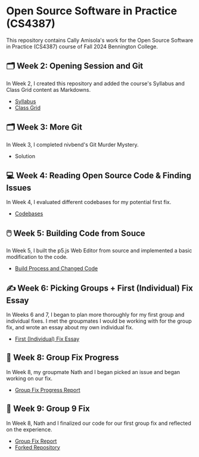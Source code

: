 # Open Source Software in Practice (CS4387)
This repository contains Cally Amisola's work for the Open Source Software in Practice (CS4387) course of Fall 2024 Bennington College.

## :card_index_dividers: Week 2: Opening Session and Git
In Week 2, I created this repository and added the course's Syllabus and Class Grid content as Markdowns.
- [Syllabus](https://github.com/bennColl-cs4387/camisola/blob/0fb8dae6f12d157d737ed2ea8af1cc29c957f4c6/Week%202/SYLLABUS.md)  
- [Class Grid](https://github.com/bennColl-cs4387/camisola/blob/0fb8dae6f12d157d737ed2ea8af1cc29c957f4c6/Week%202/CLASS_GRID.md)

## :card_index_dividers: Week 3: More Git
In Week 3, I completed nivbend's Git Murder Mystery.
- Solution

## :computer: Week 4: Reading Open Source Code & Finding Issues
In Week 4, I evaluated different codebases for my potential first fix.
- [Codebases](https://github.com/bennColl-cs4387/camisola/blob/0fb8dae6f12d157d737ed2ea8af1cc29c957f4c6/Week%204/CODEBASES.md)

## :computer_mouse: Week 5: Building Code from Souce
In Week 5, I built the p5.js Web Editor from source and implemented a basic modification to the code.
- [Build Process and Changed Code](https://github.com/bennColl-cs4387/camisola/blob/9ff55ea802150ad8c29743e8d71764b26762f847/Week%205/BUILD.md)

## ✍ Week 6: Picking Groups + First (Individual) Fix Essay
In Weeks 6 and 7, I began to plan more thoroughly for my first group and individual fixes. I met the groupmates I would be working with for the group fix, and wrote an essay about my own individual fix.
- [First (Individual) Fix Essay](https://github.com/bennColl-cs4387/camisola/blob/a11a30aeb40159650c676a101b41f974d88ea8c2/Week%206/ESSAY_FIRSTISSUE.md)

## 👥 Week 8: Group Fix Progress
In Week 8, my groupmate Nath and I began picked an issue and began working on our fix.
- [Group Fix Progress Report](https://github.com/bennColl-cs4387/camisola/blob/main/Week%208/PROGRESS_REPEORT.md)

## 👥 Week 9: Group 9 Fix
In Week 8, Nath and I finalized our code for our first group fix and reflected on the experience.
- [Group Fix Report](https://docs.google.com/document/d/197LLvZXauJRpocG0KSUylJNpRxrUTCShBL1Q2TjmeAY/edit?usp=sharing)
- [Forked Repository](https://github.com/callybton/p5.js-website)


